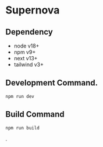 # Supernova

## Dependency

- node v18+
- npm v9+
- next v13+
- tailwind v3+

## Development Command.

```
npm run dev
```

## Build Command

```
npm run build
```

.

